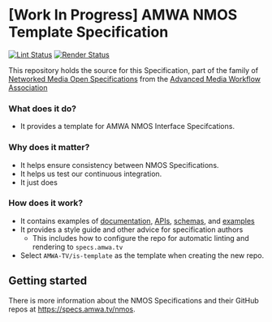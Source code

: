 # \[Work In Progress\] AMWA NMOS Template Specification

[![Lint Status](https://github.com/AMWA-TV/is-template/workflows/Lint/badge.svg)](https://github.com/AMWA-TV/is-template/actions?query=workflow%3ALint)
[![Render Status](https://github.com/AMWA-TV/is-template/workflows/Render/badge.svg)](https://github.com/AMWA-TV/is-template/actions?query=workflow%3ARender)

This repository holds the source for this Specification, part of the family of [Networked Media Open Specifications](https://specs.amwa.tv/nmos) from the [Advanced Media Workflow Association](https://amwa.tv)

<!-- INTRO-START -->

### What does it do?

- It provides a template for AMWA NMOS Interface Specifcations.

### Why does it matter?

- It helps ensure consistency between NMOS Specifications.
- It helps us test our continuous integration.
- It just does

### How does it work?

- It contains examples of [documentation](docs/), [APIs](APIs/), [schemas](APIs/schemas/), and [examples](examples/)
- It provides a style guide and other advice for specification authors
  - This includes how to configure the repo for automatic linting and rendering to `specs.amwa.tv`
- Select `AMWA-TV/is-template` as the template when creating the new repo.

<!-- INTRO-END -->

## Getting started

There is more information about the NMOS Specifications and their GitHub repos at <https://specs.amwa.tv/nmos>.

